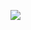 ![](https://bat.bing.com/action/0?ti=56018282&Ver=2&mid=746cf037-f6fe-4127-a6c5-33de70cd2f02&sid=201ffde0635411ee902411d77b750559&vid=20202bf0635411ee9ac03f2e618b0b9f&vids=0&msclkid=N&pi=0&lg=en-US&sw=800&sh=600&sc=24&nwd=1&tl=Shortform%20%7C%20A%20Child%20Called%20'It'&p=https%3A%2F%2Fwww.shortform.com%2Fapp%2Fbook%2Fa-child-called-it%2Fexercise-overcoming-obstacles&r=&lt=440&evt=pageLoad&sv=1&rn=140425)
